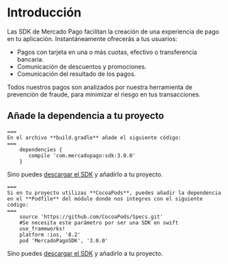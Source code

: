 # Introducción

Las SDK de Mercado Pago facilitan la creación de una experiencia de pago en tu aplicación. Instantáneamente ofrecerás a tus usuarios:
 
 - Pagos con tarjeta en una o más cuotas, efectivo o transferencia bancaria. 
 - Comunicación de descuentos y promociones.
 - Comunicación del resultado de los pagos.

Todos nuestros pagos son analizados por nuestra herramienta de prevención de fraude, para minimizar el riesgo en tus transacciones. 

## Añade la dependencia a tu proyecto

```
===
En el archivo **build.gradle** añade el siguiente código: 
===
    dependencies {
       compile 'com.mercadopago:sdk:3.0.0'
    }
```
Sino puedes [descargar el SDK](https://github.com/mercadopago/px-android/releases) y añadirlo a tu proyecto.


```
===
Si en tu proyecto utilizas **CocoaPods**, puedes añadir la dependencia en el **Podfile** del módulo donde nos integres con el siguiente código:
===
    source 'https://github.com/CocoaPods/Specs.git'
	#Se necesita este parámetro por ser una SDK en swift
    use_frameworks!
    platform :ios, '8.2'
    pod 'MercadoPagoSDK', '3.0.0'
```
Sino puedes [descargar el SDK](https://github.com/mercadopago/px-ios/releases) y añadirlo a tu proyecto.
